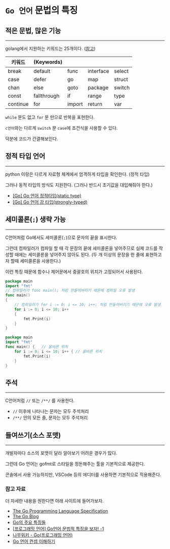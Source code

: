 # `Go 언어` 문법의 특징

## 적은 문법, 많은 기능
---

golang에서 지원하는 키워드는 25개이다. ([참고](https://golang.org/ref/spec#Keywords))

| 키워드   | (Keywords)  |        |           |        |
| -------- | ----------- | ------ | --------- | ------ |
| break    | default     | func   | interface | select |
| case     | defer       | go     | map       | struct |
| chan     | else        | goto   | package   | switch |
| const    | fallthrough | if     | range     | type   |
| continue | for         | import | return    | var    |

`while` 문도 없고 `for` 문 만으로 반복을 표현한다.

`c언어`와는 다르게 `switch` 문 `case`에 조건식을 사용할 수 있다.

덕분에 코드가 간결해보인다.

## 정적 타입 언어
---

python 이랑은 다르게 자료형 체계에서 엄격하게 타입을 확인한다. (정적 타입)

그러나 동적 타입의 방식도 지원한다. (그러나 반드시 초기값을 대입해줘야 한다.)

- [[Go] Go 언어 정적타입(static type)](https://artist-developer.tistory.com/6)
- [[Go] Go 언어 강 타입(strongly-typed)](https://artist-developer.tistory.com/9)

## 세미콜론(`;`) 생략 가능
---

C언어처럼 Go에서도 세미콜론(`;`)으로 문자의 끝을 표시한다.

그런데 컴파일러가 컴파일 할 때 각 문장의 끝에 세미콜론을 넣어주므로 실제 코드를 작성할 때에는 세미콜론을 넣어주지 않아도 된다. (두 개 이상의 문장을 한 줄에 표현하고자 할때 세미콜론을 사용한다.)

이런 특징 때문에 함수나 제어문에서 중괄호의 위치가 고정되어서 사용된다.

```go
package main
import "fmt"
// 컴파일러가 func main(); 처럼 만들어버리기 때문에 컴파일 오류 발생
func main() 
{
    // 컴파일러가 for i := 0; i <= 10; i++; 처럼 만들어버리기 때문에 오류 발생
    for i := 0; i <= 10; i++ 
    {
        fmt.Print(i)
    }
}
```

```go
package main
import "fmt"
func main() {   // 올바른 위치
    for i := 0; i <= 10; i++ { // 올바른 위치
        fmt.Print(i)
    }
}
```

## 주석
---

C언어처럼 `//` 또는 `/**/` 를 사용한다.

- `//` 이후에 나타나는 문자는 모두 주석처리
- `/**/` 안의 모든 줄, 문자는 모두 주석처리

## 들여쓰기(소스 포맷)
---

개발자마다 소스의 포맷이 달라 알아보기 어려운 경우가 많다.

그런데 Go 언어는 gofmt로 스타일을 정돈해주는 툴을 기본적으로 제공한다.

콘솔에서 사용 가능하지만, VSCode 등의 에디터를 사용하면 기본적으로 적용해준다.

### 참고 자료

더 자세한 내용을 원한다면 아래 사이트에 들어가보자.

- [The Go Programming Language Specification](https://golang.org/ref/spec)
- [The Go Blog](https://go.dev/blog/all)
- [Go의 주요 특징들](https://golangkorea.github.io/post/go-start/feature/)
- [[프로그래밍 언어] Go언어 문법적 특징을 보자! -1](https://inspire12.tistory.com/12)
- [나무위키 - Go(프로그래밍 언어)](https://namu.wiki/w/Go(%ED%94%84%EB%A1%9C%EA%B7%B8%EB%9E%98%EB%B0%8D%20%EC%96%B8%EC%96%B4))
- [Go 언어 컨셉 이해하기](https://judo0179.tistory.com/80)